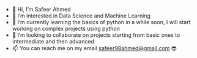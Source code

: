 - 👋 Hi, I’m Safeer Ahmed
- 👀 I’m interested in Data Science and Machine Learning
- 🌱 I’m currently learning the basics of python in a while soon, I will start working on complex projects using python
- 💞️ I’m looking to collaborate on projects starting from basic ones to intermediate and then advanced
- 📫 You can reach me on my email safeer98ahmed@gmail.com 😎

<!---
SforSafeer/SforSafeer is a ✨ special ✨ repository because its `README.md` (this file) appears on your GitHub profile.
You can click the Preview link to take a look at your changes.
--->
